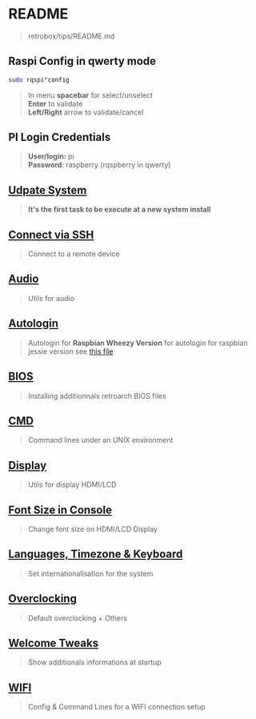 # README

> retrobox/tips/README.md<br>

## Raspi Config in qwerty mode

```bash
sudo rqspi°config
```

> In menu **spacebar** for select/unselect<br>
> **Enter** to validate<br>
> **Left/Right** arrow to validate/cancel

## PI Login Credentials

> **User/login:** pi<br>
> **Password**: raspberry (rqspberry in qwerty)

## [Udpate System](./_update_system.md)

> **It's the first task to be execute at a new system install**

## [Connect via SSH](./ssh.md)

> Connect to a remote device

## [Audio](./audio.md)

> Utils for audio

## [Autologin](./autologin.md)

> Autologin for **Raspbian Wheezy Version**
> for autologin for raspbian jessie version see [this file](./../files/autologin.conf)

## [BIOS](./bios.md)

> Installing additionnals retroarch BIOS files

## [CMD](./cmd.md)

> Command lines under an UNIX environment

## [Display](./display.md)

> Utils for display HDMI/LCD

## [Font Size in Console](./font_size.md)

> Change font size on HDMI/LCD Display

## [Languages, Timezone & Keyboard](./languages.md)

> Set internationalisation for the system

## [Overclocking](./overclocking.md)

> Default overclocking + Others

## [Welcome Tweaks](./welcome_tweaks.md)

> Show additionals informations at startup

## [WIFI](./wifi.md)

> Config & Command Lines for a WIFI connection setup
